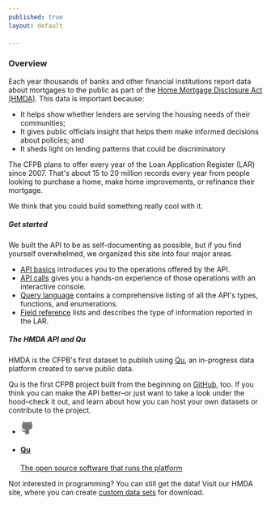 ```yaml
---
published: true
layout: default

---
```


### Overview


Each year thousands of banks and other financial institutions report data about mortgages to the public as part of the [Home Mortgage Disclosure Act (HMDA)](http://www.consumerfinance.gov/hmda/). This data is important because:

- It helps show whether lenders are serving the housing needs of their communities;
- It gives public officials insight that helps them make informed decisions about policies; and
- It sheds light on lending patterns that could be discriminatory

The CFPB plans to offer every year of the Loan Application Register (LAR) since 2007. That's about 15 to 20 million records every year from people looking to purchase a home, make home improvements, or refinance their mortgage. 

We think that you could build something really cool with it.

##### Get started
We built the API to be as self-documenting as possible, but if you find yourself overwhelmed, we organized this site into four major areas.

- [API basics](basics.html) introduces you to the operations offered by the API.
- [API calls](console/) gives you a hands-on experience of those operations with an interactive console.
- [Query language](queries.html) contains a comprehensive listing of all the API's types, functions, and enumerations.
- [Field reference](fields.html) lists and describes the type of information reported in the LAR.

##### The HMDA API and Qu

HMDA is the CFPB's first dataset to publish using [Qu](http://cfpb.github.io/qu/), an in-progress data platform created to serve public data.

Qu is the first CFPB project built from the beginning on [GitHub](https://github.com/cfpb/), too. If you think you can make the API better–or just want to take a look under the hood–check it out, and learn about how you can host your own datasets or contribute to the project. 

<ul class="repo-list">
  <li class="list-icon">
    <p class="image-wrap">
      <img src="static/img/octocat.png" width="25px" title="Github">
    </p>
  </li>
  <li>
    <a href="https://github.com/cfpb/qu">
     <h4>Qu</h4>
      <p>The open source software that runs the platform</p>
    </a>
  </li>
</ul>
<body id="overview"></body>


Not interested in programming? You can still get the data! Visit our HMDA site, where you can create [custom data sets](http://consumerfinance.gov/hmda/explore.html) for download.
